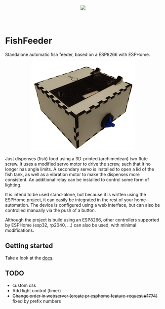 <h1 align="center">
<img src="https://raw.githubusercontent.com/ColoMAX/fishfeeder/master/design/mechanical/logo.svg" width="100">
</h1><br>

# FishFeeder

Standalone automatic fish feeder, based on a ESP8266 with ESPHome.

<center>

![](docs/assets/pictures/skyview.png)

</center>

Just dispenses (fish) food using a 3D-printed (archimedean) two flute screw. It uses a modified servo motor to drive the screw, such that it no longer has angle limits. A secondary servo is installed to open a lid of the fish tank, as well as a vibration motor to make the dispenses more consistent. An additional relay can be installed to control some form of lighting.

It is intend to be used stand-alone, but because it is written using the ESPHome project, it can easily be integrated in the rest of your home-automation. The device is configured using a web interface, but can also be controlled manually via the push of a button.

Although the project is build using an ESP8266, other controllers supported by ESPHome (esp32, rp2040, ...) can also be used, with minimal modifications.

## Getting started

Take a look at the [docs](https://ColoMAX.github.io/fishfeeder).

## TODO

- custom css
- Add light control (timer)
- ~~Change order in webserver (create pr esphome feature-request #1774)~~ fixed by prefix numbers
